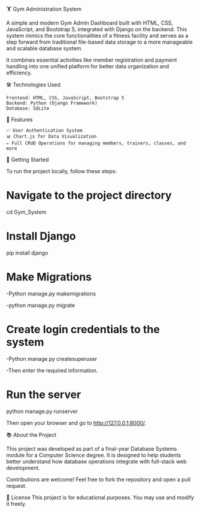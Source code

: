 
🏋️ Gym Administration System

A simple and modern Gym Admin Dashboard built with HTML, CSS, JavaScript, and Bootstrap 5, integrated with Django on the backend. This system mimics the core functionalities of a fitness facility and serves as a step forward from traditional file-based data storage to a more manageable and scalable database system.

It combines essential activities like member registration and payment handling into one unified platform for better data organization and efficiency.

🛠️ Technologies Used

    Frontend: HTML, CSS, JavaScript, Bootstrap 5
    Backend: Python (Django Framework)
    Database: SQLite

🚀 Features

    ✅ User Authentication System
    📊 Chart.js for Data Visualization
    ✏️ Full CRUD Operations for managing members, trainers, classes, and more

🧪 Getting Started

To run the project locally, follow these steps:

# Navigate to the project directory
cd Gym_System

# Install Django
pip install django

# Make Migrations
-Python manage.py makemigrations

-python manage.py migrate

# Create login credentials to the system
-Python manage.py createsuperuser

-Then enter the required information.

# Run the server
python manage.py runserver

Then open your browser and go to http://127.0.0.1:8000/.

📚 About the Project

This project was developed as part of a final-year Database Systems module for a Computer Science degree. It is designed to help students better understand how database operations integrate with full-stack web development.

Contributions are welcome! Feel free to fork the repository and open a pull request.

📄 License
This project is for educational purposes. You may use and modify it freely.
